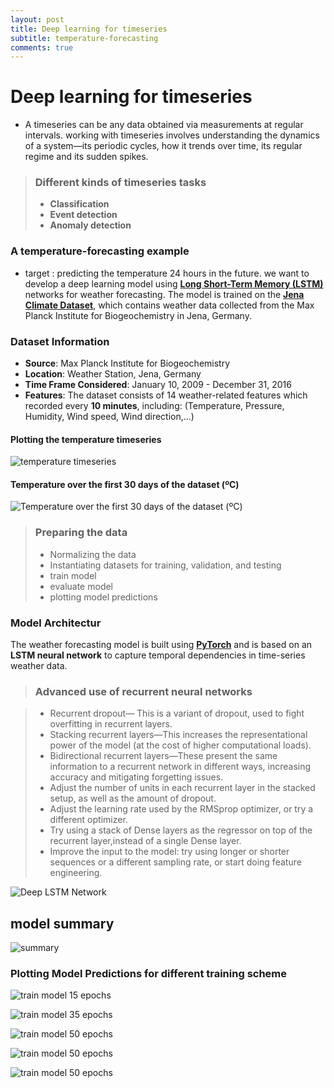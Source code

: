 ```yaml
---
layout: post
title: Deep learning for timeseries
subtitle: temperature-forecasting
comments: true
---
```



# Deep learning for timeseries
- A timeseries can be any data obtained via measurements at regular intervals. working with timeseries involves understanding the dynamics of a system—its periodic cycles, how it trends over time, its regular regime and its sudden spikes.

> ### Different kinds of timeseries tasks
>
> -  **Classification**
> -  **Event detection**
> -  **Anomaly detection**

### A temperature-forecasting example
- target : predicting the temperature 24 hours in the future. we want to develop a deep learning model using [**Long Short-Term Memory (LSTM)**](https://docs.pytorch.org/docs/stable/generated/torch.nn.LSTM.html) networks for weather forecasting. The model is trained on the [**Jena Climate Dataset**](https://www.bgc-jena.mpg.de/researchgroup/lee/data), which contains weather data collected from the Max Planck Institute for Biogeochemistry in Jena, Germany.


###  Dataset Information
- **Source**: Max Planck Institute for Biogeochemistry
- **Location**: Weather Station, Jena, Germany
- **Time Frame Considered**: January 10, 2009 - December 31, 2016
- **Features**: The dataset consists of 14 weather-related features which recorded every **10 minutes**, including:
  (Temperature, Pressure, Humidity, Wind speed, Wind direction,...)




#### Plotting the temperature timeseries

![temperature timeseries](/img/LSTM_model-summary.png)

#### Temperature over the first 30 days of the dataset (ºC)

![Temperature over the first 30 days of the dataset (ºC)](/img/trist-30-day-temperature.png)

> ### Preparing the data
>
> - Normalizing the data
> - Instantiating datasets for training, validation, and testing
> - train model
> - evaluate model
> - plotting model predictions


### Model Architectur
The weather forecasting model is built using [**PyTorch**](https://pytorch.org/) and is based on an **LSTM neural network** to capture temporal dependencies in time-series weather data.


> ### Advanced use of recurrent neural networks

> - Recurrent dropout— This is a variant of dropout, used to fight overfitting in recurrent layers.
> - Stacking recurrent layers—This increases the representational power of the model (at the cost of higher computational loads).
> - Bidirectional recurrent layers—These present the same information to a recurrent network in different ways, increasing accuracy and mitigating forgetting issues.
> - Adjust the number of units in each recurrent layer in the stacked setup, as well as the amount of dropout. 
> - Adjust the learning rate used by the RMSprop optimizer, or try a different optimizer.
> - Try using a stack of Dense layers as the regressor on top of the recurrent layer,instead of a single Dense layer.
> - Improve the input to the model: try using longer or shorter sequences or a different sampling rate, or start doing feature engineering.

![Deep LSTM Network ](/img/LSTM_model-summary.png)

## model summary

![summary](/img/LSTM_model-summary.png)


### Plotting Model Predictions for different training scheme 

![train model 15 epochs](/img/temperature_prediction_15_epoch.png "plotting for 24 hours/15_epochs")

![train model 35 epochs](/img/temperature_prediction_35_epoch.png "plotting for 24 hours/35_epochs")

![train model 50 epochs](/img/temperature_prediction_50_epoch.png "plotting for 24 hours/50_epochs")

![train model 50 epochs](/img/temperature_prediction_50_epoch_Over_Five_Day(120-h).png  "plotting for five day/50_epochs")

![train model 50 epochs](/img/temperature_prediction_two_months.png "plottiing for tow months/50_epochs")

